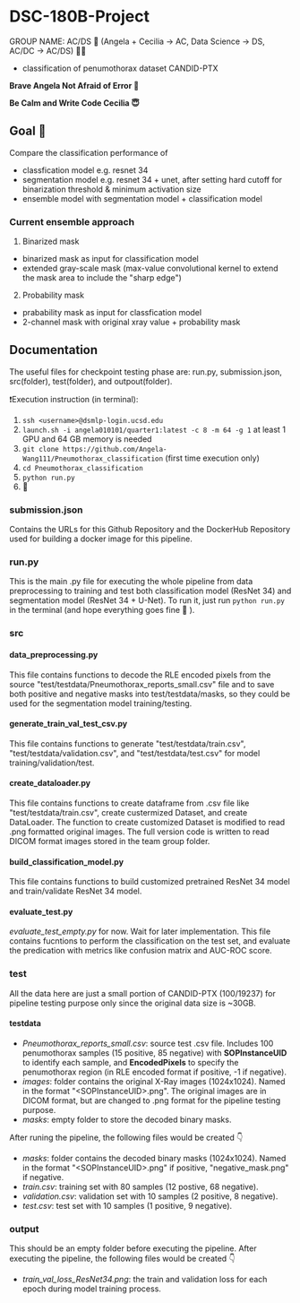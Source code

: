 # DSC-180B-Project
GROUP NAME: AC/DS :metal: (Angela + Cecilia -> AC, Data Science -> DS, AC/DC -> AC/DS) :fist_right::fist_left:
- classification of penumothorax dataset CANDID-PTX

**Brave Angela Not Afraid of Error :partying_face:**

**Be Calm and Write Code Cecilia :innocent:**

## Goal :pray:
Compare the classification performance of 
- classfication model e.g. resnet 34
- segmentation model e.g. resnet 34 + unet, after setting hard cutoff for binarization threshold & minimum activation size
- ensemble model with segmentation model + classification model

### Current ensemble approach
1. Binarized mask
- binarized mask as input for classification model
- extended gray-scale mask (max-value convolutional kernel to extend the mask area to include the "sharp edge")
2. Probability mask
- prabability mask as input for classfication model
- 2-channel mask with original xray value + probability mask

## Documentation
The useful files for checkpoint testing phase are: run.py, submission.json, src(folder), test(folder), and outpout(folder). 

:heavy_exclamation_mark:Execution instruction (in terminal):
1. `ssh <username>@dsmlp-login.ucsd.edu`
2. `launch.sh -i angela010101/quarter1:latest -c 8 -m 64 -g 1` at least 1 GPU and 64 GB memory is needed
3. `git clone https://github.com/Angela-Wang111/Pneumothorax_classification` (first time execution only)
4. `cd Pneumothorax_classification`
5. `python run.py`
6. :crossed_fingers:
### submission.json
Contains the URLs for this Github Repository and the DockerHub Repository used for building a docker image for this pipeline.
### run.py
This is the main .py file for executing the whole pipeline from data preprocessing to training and test both classification model (ResNet 34) and segmentation model (ResNet 34 + U-Net). To run it, just run `python run.py` in the terminal (and hope everything goes fine :crossed_fingers: ).
### src
#### data_preprocessing.py
This file contains functions to decode the RLE encoded pixels from the source "test/testdata/Pneumothorax_reports_small.csv" file and to save both positive and negative masks into test/testdata/masks, so they could be used for the segmentation model training/testing.
#### generate_train_val_test_csv.py
This file contains functions to generate "test/testdata/train.csv", "test/testdata/validation.csv", and "test/testdata/test.csv" for model training/validation/test.
#### create_dataloader.py
This file contains functions to create dataframe from .csv file like "test/testdata/train.csv", create custermized Dataset, and create DataLoader. The function to create customized Dataset is modified to read .png formatted original images. The full version code is written to read DICOM format images stored in the team group folder.
#### build_classification_model.py
This file contains functions to build customized pretrained ResNet 34 model and train/validate ResNet 34 model.
#### evaluate_test.py
*evaluate_test_empty.py* for now. Wait for later implementation.
This file contains fucntions to perform the classification on the test set, and evaluate the predication with metrics like confusion matrix and AUC-ROC score.

### test
All the data here are just a small portion of CANDID-PTX (100/19237) for pipeline testing purpose only since the original data size is ~30GB.
#### testdata
- *Pneumothorax_reports_small.csv*: source test .csv file. Includes 100 penumothorax samples (15 positive, 85 negative) with **SOPInstanceUID** to identify each sample, and **EncodedPixels** to specify the penumothorax region (in RLE encoded format if positive, -1 if negative).
- *images*: folder contains the original X-Ray images (1024x1024). Named in the format "\<SOPInstanceUID>.png". The original images are in DICOM format, but are changed to .png format for the pipeline testing purpose. 
- *masks*: empty folder to store the decoded binary masks.

After runing the pipeline, the following files would be created :point_down:
- *masks*: folder contains the decoded binary masks (1024x1024). Named in the format "\<SOPInstanceUID>.png" if positive, "negative_mask.png" if negative.
- *train.csv*: training set with 80 samples (12 postive, 68 negative).
- *validation.csv*: validation set with 10 samples (2 positive, 8 negative).
- *test.csv*: test set with 10 samples (1 positive, 9 negative).

### output
This should be an empty folder before executing the pipeline. After executing the pipeline, the following files would be created :point_down:
- *train_val_loss_ResNet34.png*: the train and validation loss for each epoch during model training process.
